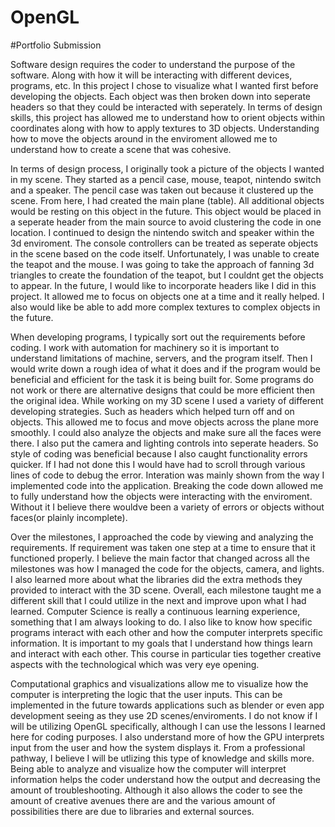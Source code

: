 # OpenGL

#Portfolio Submission

Software design requires the coder to understand the purpose of the software. Along with how it will be interacting with different devices, programs, etc. In this project I chose to visualize what I wanted first before developing the objects. Each object was then broken down into seperate headers so that they could be interacted with seperately. In terms of design skills, this project has allowed me to understand how to orient objects within coordinates along with how to apply textures to 3D objects. Understanding how to move the objects around in the enviroment allowed me to understand how to create a scene that was cohesive. 

In terms of design process, I originally took a picture of the objects I wanted in my scene. They started as a pencil case, mouse, teapot, nintendo switch and a speaker. The pencil case was taken out because it clustered up the scene. From here, I had created the main plane (table). All additional objects would be resting on this object in the future. This object would be placed in a seperate header from the main source to avoid clustering the code in one location. I continued to design the nintendo switch and speaker within the 3d enviroment. The console controllers can be treated as seperate objects in the scene based on the code itself. Unfortunately, I was unable to create the teapot and the mouse. I was going to take the approach of fanning 3d triangles to create the foundation of the teapot, but I couldnt get the objects to appear. In the future, I would like to incorporate headers like I did in this project. It allowed me to focus on objects one at a time and it really helped. I also would like be able to add more complex textures to complex objects in the future. 

When developing programs, I typically sort out the requirements before coding. I work with automation for machinery so it is important to understand limitations of machine, servers, and the program itself. Then I would write down a rough idea of what it does and if the program would be beneficial and efficient for the task it is being built for. Some programs do not work or there are alternative designs that could be more efficient then the original idea. While working on my 3D scene I used a variety of different developing strategies. Such as headers which helped turn off and on objects. This allowed me to focus and move objects across the plane more smoothly. I could also analyze the objects and make sure all the faces were there. I also put the camera and lighting controls into seperate headers. So style of coding was beneficial because I also caught functionality errors quicker. If I had not done this I would have had to scroll through various lines of code to debug the error. Interation was mainly shown from the way I implemented code into the application. Breaking the code down allowed me to fully understand how the objects were interacting with the enviroment. Without it I believe there wouldve been a variety of errors or objects without faces(or plainly incomplete). 

Over the milestones, I approached the code by viewing and analyzing the requirements. If requirement was taken one step at a time to ensure that it functioned properly. I believe the main factor that changed across all the milestones was how I managed the code for the objects, camera, and lights. I also learned more about what the libraries did the extra methods they provided to interact with the 3D scene. Overall, each milestone taught me a different skill that I could utilize in the next and improve upon what I had learned. Computer Science is really a continuous learning experience, something that I am always looking to do. I also like to know how specific programs interact with each other and how the computer interprets specific information. It is important to my goals that I understand how things learn and interact with each other. This course in particular ties together creative aspects with the technological which was very eye opening. 

Computational graphics and visualizations allow me to visualize how the computer is interpreting the logic that the user inputs. This can be implemented in the future towards applications such as blender or even app development seeing as they use 2D scenes/enviroments. I do not know if I will be utilizing OpenGL specifically, although I can use the lessons I learned here for coding purposes. I also understand more of how the GPU interprets input from the user and how the system displays it. From a professional pathway, I believe I will be utlizing this type of knowledge and skills more. Being able to analyze and visualize how the computer will interpret information helps the coder understand how the output and decreasing the amount of troubleshooting. Although it also allows the coder to see the amount of creative avenues there are and the various amount of possibilities there are due to libraries and external sources. 
